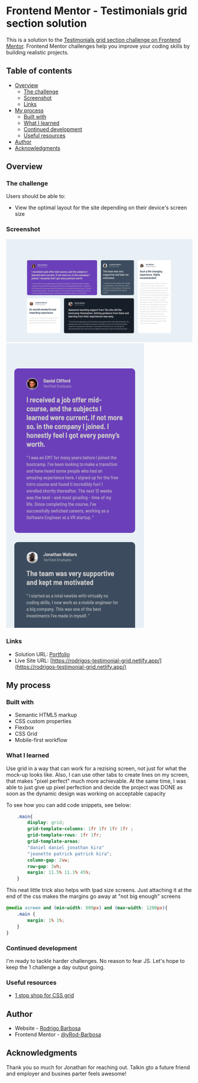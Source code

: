 # Frontend Mentor - Testimonials grid section solution

This is a solution to the [Testimonials grid section challenge on Frontend Mentor](https://www.frontendmentor.io/challenges/testimonials-grid-section-Nnw6J7Un7). Frontend Mentor challenges help you improve your coding skills by building realistic projects. 

## Table of contents

- [Overview](#overview)
  - [The challenge](#the-challenge)
  - [Screenshot](#screenshot)
  - [Links](#links)
- [My process](#my-process)
  - [Built with](#built-with)
  - [What I learned](#what-i-learned)
  - [Continued development](#continued-development)
  - [Useful resources](#useful-resources)
- [Author](#author)
- [Acknowledgments](#acknowledgments)

## Overview

### The challenge

Users should be able to:

- View the optimal layout for the site depending on their device's screen size

### Screenshot

![](./images/ScreenShotDesktop.png)
![](./images/ScreenShotMobile.png)

### Links

- Solution URL: [Portfolio](https://gelatodigital.com/portfolio)
- Live Site URL: [https://rodrigos-testimonial-grid.netlify.app/](https://rodrigos-testimonial-grid.netlify.app/)

## My process

### Built with

- Semantic HTML5 markup
- CSS custom properties
- Flexbox
- CSS Grid
- Mobile-first workflow

### What I learned

Use grid in a way that can work for a rezising screen, not just for what the mock-up looks like. Also, I can use other tabs to create lines on my screen, that makes "pixel perfect" much more achievable. At the same time, I was able to just give up pixel perfection and decide the project was DONE as soon as the dynamic design was working on acceptable capacity

To see how you can add code snippets, see below:

```css
    .main{
        display: grid;
        grid-template-columns: 1fr 1fr 1fr 1fr ;
        grid-template-rows: 1fr 1fr;
        grid-template-areas: 
        "daniel daniel jonathan kira"
        "jeanette patrick patrick kira";
        column-gap: 2vw;
        row-gap: 3vh;
        margin: 11.5% 11.1% 45%;
    }
```
This neat little trick also helps with Ipad size screens. Just attaching it at the end of the css makes the margins go away at "not big enough" screens
```css
@media screen and (min-width: 800px) and (max-width: 1200px){
    .main {
        margin: 1% 1%;
    }
}
```

### Continued development

I'm ready to tackle harder challenges. No reason to fear JS. Let's hope to keep the 1 challenge a day output going.

### Useful resources

- [1 stop shop for CSS grid](https://css-tricks.com/snippets/css/complete-guide-grid/)

## Author

- Website - [Rodrigo Barbosa](https://www.gelatodigital.com)
- Frontend Mentor - [@yRod-Barbosa](https://www.frontendmentor.io/profile/Rod-Barbosa)

## Acknowledgments

Thank you so much for Jonathan for reaching out. Talkin gto a future friend and employer and busines parter feels awesome!
